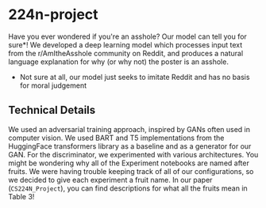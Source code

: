 # 224n-project

Have you ever wondered if you're an asshole? Our model can tell you for sure*! We developed a deep learning model which processes input text from the r/AmItheAsshole community on Reddit, and produces a natural language explanation for why (or why not) the poster is an asshole.

* Not sure at all, our model just seeks to imitate Reddit and has no basis for moral judgement

## Technical Details
We used an adversarial training approach, inspired by GANs often used in computer vision. We used BART and T5 implementations from the HuggingFace transformers library as a baseline and as a generator for our GAN. For the discriminator, we experimented with various architectures. You might be wondering why all of the Experiment notebooks are named after fruits. We were having trouble keeping track of all of our configurations, so we decided to give each experiment a fruit name. In our paper (`CS224N_Project`), you can find descriptions for what all the fruits mean in Table 3!

